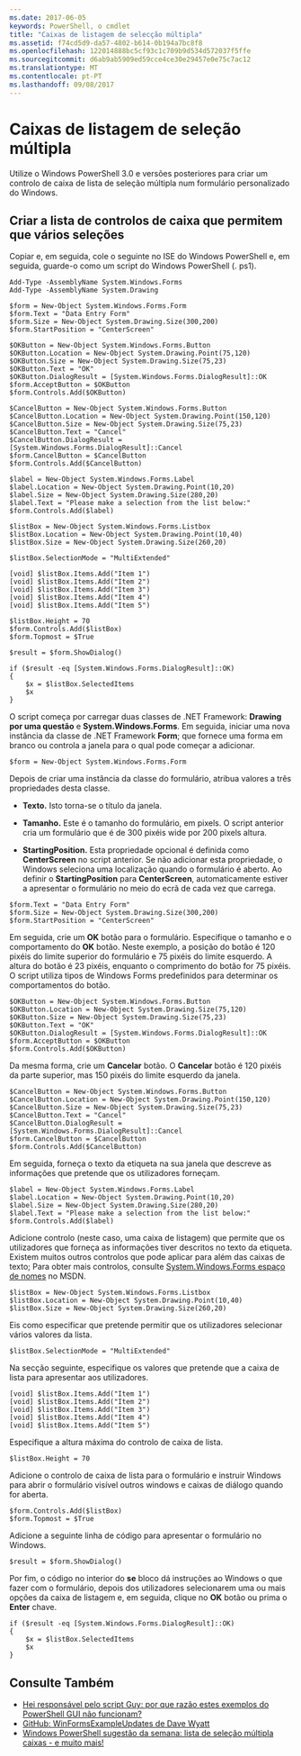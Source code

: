 ```yaml
---
ms.date: 2017-06-05
keywords: PowerShell, o cmdlet
title: "Caixas de listagem de selecção múltipla"
ms.assetid: f74cd5d9-da57-4802-b614-0b194a7bc8f8
ms.openlocfilehash: 122014888bc5cf93c1c709b9d534d572037f5ffe
ms.sourcegitcommit: d6ab9ab5909ed59cce4ce30e29457e0e75c7ac12
ms.translationtype: MT
ms.contentlocale: pt-PT
ms.lasthandoff: 09/08/2017
---
```

# <a name="multiple-selection-list-boxes"></a>Caixas de listagem de seleção múltipla
Utilize o Windows PowerShell 3.0 e versões posteriores para criar um controlo de caixa de lista de seleção múltipla num formulário personalizado do Windows.

## <a name="create-list-box-controls-that-allow-multiple-selections"></a>Criar a lista de controlos de caixa que permitem que vários seleções
Copiar e, em seguida, cole o seguinte no ISE do Windows PowerShell e, em seguida, guarde-o como um script do Windows PowerShell (. ps1).

```
Add-Type -AssemblyName System.Windows.Forms
Add-Type -AssemblyName System.Drawing

$form = New-Object System.Windows.Forms.Form 
$form.Text = "Data Entry Form"
$form.Size = New-Object System.Drawing.Size(300,200) 
$form.StartPosition = "CenterScreen"

$OKButton = New-Object System.Windows.Forms.Button
$OKButton.Location = New-Object System.Drawing.Point(75,120)
$OKButton.Size = New-Object System.Drawing.Size(75,23)
$OKButton.Text = "OK"
$OKButton.DialogResult = [System.Windows.Forms.DialogResult]::OK
$form.AcceptButton = $OKButton
$form.Controls.Add($OKButton)

$CancelButton = New-Object System.Windows.Forms.Button
$CancelButton.Location = New-Object System.Drawing.Point(150,120)
$CancelButton.Size = New-Object System.Drawing.Size(75,23)
$CancelButton.Text = "Cancel"
$CancelButton.DialogResult = [System.Windows.Forms.DialogResult]::Cancel
$form.CancelButton = $CancelButton
$form.Controls.Add($CancelButton)

$label = New-Object System.Windows.Forms.Label
$label.Location = New-Object System.Drawing.Point(10,20) 
$label.Size = New-Object System.Drawing.Size(280,20) 
$label.Text = "Please make a selection from the list below:"
$form.Controls.Add($label) 

$listBox = New-Object System.Windows.Forms.Listbox 
$listBox.Location = New-Object System.Drawing.Point(10,40) 
$listBox.Size = New-Object System.Drawing.Size(260,20) 

$listBox.SelectionMode = "MultiExtended"

[void] $listBox.Items.Add("Item 1")
[void] $listBox.Items.Add("Item 2")
[void] $listBox.Items.Add("Item 3")
[void] $listBox.Items.Add("Item 4")
[void] $listBox.Items.Add("Item 5")

$listBox.Height = 70
$form.Controls.Add($listBox) 
$form.Topmost = $True

$result = $form.ShowDialog()

if ($result -eq [System.Windows.Forms.DialogResult]::OK)
{
    $x = $listBox.SelectedItems
    $x
}
```

O script começa por carregar duas classes de .NET Framework: **Drawing por uma questão** e **System.Windows.Forms**. Em seguida, iniciar uma nova instância da classe de .NET Framework **Form**; que fornece uma forma em branco ou controla a janela para o qual pode começar a adicionar.

```
$form = New-Object System.Windows.Forms.Form
```

Depois de criar uma instância da classe do formulário, atribua valores a três propriedades desta classe.

- **Texto.** Isto torna-se o título da janela.

- **Tamanho.** Este é o tamanho do formulário, em pixels. O script anterior cria um formulário que é de 300 pixéis wide por 200 pixels altura.

- **StartingPosition.** Esta propriedade opcional é definida como **CenterScreen** no script anterior. Se não adicionar esta propriedade, o Windows seleciona uma localização quando o formulário é aberto. Ao definir o **StartingPosition** para **CenterScreen**, automaticamente estiver a apresentar o formulário no meio do ecrã de cada vez que carrega.

```
$form.Text = "Data Entry Form"
$form.Size = New-Object System.Drawing.Size(300,200) 
$form.StartPosition = "CenterScreen"
```

Em seguida, crie um **OK** botão para o formulário. Especifique o tamanho e o comportamento do **OK** botão. Neste exemplo, a posição do botão é 120 pixéis do limite superior do formulário e 75 pixéis do limite esquerdo. A altura do botão é 23 pixéis, enquanto o comprimento do botão for 75 pixéis. O script utiliza tipos de Windows Forms predefinidos para determinar os comportamentos do botão.

```
$OKButton = New-Object System.Windows.Forms.Button
$OKButton.Location = New-Object System.Drawing.Size(75,120)
$OKButton.Size = New-Object System.Drawing.Size(75,23)
$OKButton.Text = "OK"
$OKButton.DialogResult = [System.Windows.Forms.DialogResult]::OK
$form.AcceptButton = $OKButton
$form.Controls.Add($OKButton)
```

Da mesma forma, crie um **Cancelar** botão. O **Cancelar** botão é 120 pixéis da parte superior, mas 150 pixéis do limite esquerdo da janela.

```
$CancelButton = New-Object System.Windows.Forms.Button
$CancelButton.Location = New-Object System.Drawing.Point(150,120)
$CancelButton.Size = New-Object System.Drawing.Size(75,23)
$CancelButton.Text = "Cancel"
$CancelButton.DialogResult = [System.Windows.Forms.DialogResult]::Cancel
$form.CancelButton = $CancelButton
$form.Controls.Add($CancelButton)
```

Em seguida, forneça o texto da etiqueta na sua janela que descreve as informações que pretende que os utilizadores forneçam.

```
$label = New-Object System.Windows.Forms.Label
$label.Location = New-Object System.Drawing.Point(10,20) 
$label.Size = New-Object System.Drawing.Size(280,20) 
$label.Text = "Please make a selection from the list below:"
$form.Controls.Add($label)
```

Adicione controlo (neste caso, uma caixa de listagem) que permite que os utilizadores que forneça as informações tiver descritos no texto da etiqueta. Existem muitos outros controlos que pode aplicar para além das caixas de texto; Para obter mais controlos, consulte [System.Windows.Forms espaço de nomes](http://msdn.microsoft.com/library/k50ex0x9(v=vs.110).aspx) no MSDN.

```
$listBox = New-Object System.Windows.Forms.Listbox 
$listBox.Location = New-Object System.Drawing.Point(10,40) 
$listBox.Size = New-Object System.Drawing.Size(260,20)
```


Eis como especificar que pretende permitir que os utilizadores selecionar vários valores da lista.

```
$listBox.SelectionMode = "MultiExtended"
```

Na secção seguinte, especifique os valores que pretende que a caixa de lista para apresentar aos utilizadores.

```
[void] $listBox.Items.Add("Item 1")
[void] $listBox.Items.Add("Item 2")
[void] $listBox.Items.Add("Item 3")
[void] $listBox.Items.Add("Item 4")
[void] $listBox.Items.Add("Item 5")
```

Especifique a altura máxima do controlo de caixa de lista.

```
$listBox.Height = 70
```

Adicione o controlo de caixa de lista para o formulário e instruir Windows para abrir o formulário visível outros windows e caixas de diálogo quando for aberta.

```
$form.Controls.Add($listBox) 
$form.Topmost = $True
```

Adicione a seguinte linha de código para apresentar o formulário no Windows.

```
$result = $form.ShowDialog()
```

Por fim, o código no interior do **se** bloco dá instruções ao Windows o que fazer com o formulário, depois dos utilizadores selecionarem uma ou mais opções da caixa de listagem e, em seguida, clique no **OK** botão ou prima o **Enter**  chave.

```
if ($result -eq [System.Windows.Forms.DialogResult]::OK)
{
    $x = $listBox.SelectedItems
    $x
}
```

## <a name="see-also"></a>Consulte Também
- [Hei responsável pelo script Guy: por que razão estes exemplos do PowerShell GUI não funcionam?](http://go.microsoft.com/fwlink/?LinkId=506644)
- [GitHub: WinFormsExampleUpdates de Dave Wyatt](https://github.com/dlwyatt/WinFormsExampleUpdates)
- [Windows PowerShell sugestão da semana: lista de seleção múltipla caixas - e muito mais!](http://technet.microsoft.com/library/ff730950.aspx)

